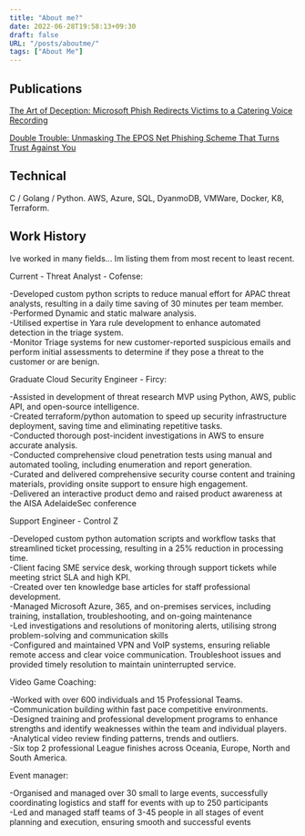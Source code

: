 ```yaml
---
title: "About me?"
date: 2022-06-28T19:58:13+09:30
draft: false
URL: "/posts/aboutme/"
tags: ["About Me"]
---
```



## Publications 
[The Art of Deception: Microsoft Phish Redirects Victims to a Catering Voice Recording](https://cofense.com/blog/the-art-of-deception-microsoft-phish-redirects-victims-to-a-catering-voice-recording/) 

[Double Trouble: Unmasking The EPOS Net Phishing Scheme That Turns Trust Against You](https://cofense.com/blog/double-trouble-unmasking-the-epos-net-phishing-scheme-that-turns-trust-against-you/)


## Technical
C / Golang / Python.
AWS, Azure, SQL, DyanmoDB, VMWare, Docker, K8, Terraform.

## Work History   
Ive worked in many fields... Im listing them from most recent to least recent. 

Current - Threat Analyst - Cofense:

-Developed custom python scripts to reduce manual effort for APAC threat analysts, resulting in a daily time saving of 30 minutes per team member.  
-Performed Dynamic and static malware analysis.   
-Utilised expertise in Yara rule development to enhance automated detection in the triage system.   
-Monitor Triage systems for new customer-reported suspicious emails and perform initial assessments to determine if they pose a threat to the customer or are benign.   



Graduate Cloud Security Engineer - Fircy:

-Assisted in development of threat research MVP using Python, AWS, public API, and open-source intelligence.   
-Created terraform/python automation to speed up security infrastructure deployment, saving time and eliminating repetitive tasks.   
-Conducted thorough post-incident investigations in AWS to ensure accurate analysis.   
-Conducted comprehensive cloud penetration tests using manual and automated tooling, including enumeration and report generation.   
-Curated and delivered comprehensive security course content and training materials, providing onsite support to ensure high engagement.   
-Delivered an interactive product demo and raised product awareness at the AISA AdelaideSec conference   

Support Engineer - Control Z

-Developed custom python automation scripts and workflow tasks that streamlined ticket processing, resulting in a 25% reduction in processing time.   
-Client facing SME service desk, working through support tickets while meeting strict SLA and high KPI.   
-Created over ten knowledge base articles for staff professional development.   
-Managed Microsoft Azure, 365, and on-premises services, including training, installation, troubleshooting, and on-going maintenance    
-Led investigations and resolutions of monitoring alerts, utilising strong problem-solving and communication skills    
-Configured and maintained VPN and VoIP systems, ensuring reliable remote access and clear voice communication. Troubleshoot issues and provided timely resolution to maintain uninterrupted service.    


Video Game Coaching:

-Worked with over 600 individuals and 15 Professional Teams.   
-Communication building within fast pace competitive environments.    
-Designed training and professional development programs to enhance strengths and identify weaknesses within the team and individual players.    
-Analytical video review finding patterns, trends and outliers.    
-Six top 2 professional League finishes across Oceania, Europe, North and South America.     


Event manager:

-Organised and managed over 30 small to large events, successfully coordinating logistics and staff for events with up to 250 participants    
-Led and managed staff teams of 3-45 people in all stages of event planning and execution, ensuring smooth and successful events    







